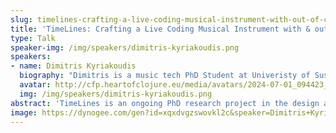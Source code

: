 ```yaml
---
slug: timelines-crafting-a-live-coding-musical-instrument-with-out-of-clojure
title: 'TimeLines: Crafting a Live Coding Musical Instrument with & out of Clojure'
type: Talk
speaker-img: /img/speakers/dimitris-kyriakoudis.png
speakers:
- name: Dimitris Kyriakoudis
  biography: "Dimitris is a music tech PhD Student at Univeristy of Sussex, as well as a Live Coding Luthier & Performer\r\n\r\nHe's the creator of the TimeLines live coding system, originally written in Haskell, but since ported to Clojure."
  avatar: http://cfp.heartofclojure.eu/media/avatars/2024-07-01_094423_RIAKbqe.png
  img: /img/speakers/dimitris-kyriakoudis.png
abstract: 'TimeLines is an ongoing PhD research project in the design and implementation of Live Coding musical instruments. Live Coding is a creative practice that, at its core, involves real-time Human-Computer Interaction (HCI) with a live and dynamic computational system - as much an instrument as an open-ended instrument-building workbench. TimeLines follows a purely functional approach to music, treating both the synthesis of sounds and of musical structure to be functions of just a single numerical argument: time itself. All time-varying behavior is encoded in those pure functions, enabling the potential for massive parallelization and static analyses. Clojure''s Lisp-heritage''s metaprogramming powers are greatly relied upon to make an instrument that is capable of creating and extending itself.'
image: https://dynogee.com/gen?id=xqxdvgzswovkl2c&speaker=Dimitris+Kyriakoudis&title=TimeLines%3A+Crafting+a+Live+Coding+Musical+Instrument+with+%26+out+of+Clojure&type=Talk&img=https%3A//2024.heartofclojure.eu/img/speakers/dimitris-kyriakoudis.png
---
```

